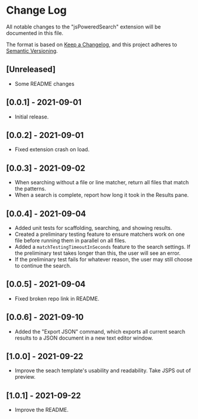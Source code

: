 # Change Log

All notable changes to the "jsPoweredSearch" extension will be documented in this file.

The format is based on [Keep a Changelog](https://keepachangelog.com/en/1.0.0/),
and this project adheres to [Semantic Versioning](https://semver.org/spec/v2.0.0.html).

## [Unreleased]

- Some README changes

## [0.0.1] - 2021-09-01

- Initial release.

## [0.0.2] - 2021-09-01

- Fixed extension crash on load.

## [0.0.3] - 2021-09-02

- When searching without a file or line matcher, return all files that match the patterns.
- When a search is complete, report how long it took in the Results pane.

## [0.0.4] - 2021-09-04

- Added unit tests for scaffolding, searching, and showing results.
- Created a preliminary testing feature to ensure matchers work on one file before running them in parallel on all files.
- Added a `matchTestingTimeoutInSeconds` feature to the search settings. If the preliminary test takes longer than this, the user will see an error.
- If the preliminary test fails for whatever reason, the user may still choose to continue the search.

## [0.0.5] - 2021-09-04

- Fixed broken repo link in README.

## [0.0.6] - 2021-09-10

- Added the "Export JSON" command, which exports all current search results to a JSON document in a new text editor window.

## [1.0.0] - 2021-09-22

- Improve the seach template's usability and readability. Take JSPS out of preview.

## [1.0.1] - 2021-09-22

- Improve the README.